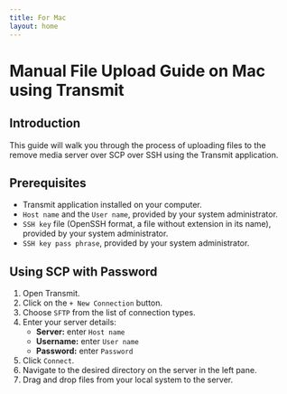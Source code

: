 ```yaml
---
title: For Mac
layout: home
---
```


# Manual File Upload Guide on Mac using Transmit

## Introduction
This guide will walk you through the process of uploading files to the remove media server over SCP over SSH using the Transmit application.

## Prerequisites
- Transmit application installed on your computer.
- `Host name` and the `User name`, provided by your system administrator.
- `SSH key` file (OpenSSH format, a file without extension in its name), provided by your system administrator.
- `SSH key pass phrase`, provided by your system administrator.

## Using SCP with Password
1. Open Transmit.
2. Click on the `+ New Connection` button.
3. Choose `SFTP` from the list of connection types.
4. Enter your server details:
    - **Server:** enter `Host name`
    - **Username:** enter `User name`
    - **Password:** enter `Password`
7. Click `Connect`.
8. Navigate to the desired directory on the server in the left pane.
9. Drag and drop files from your local system to the server.
